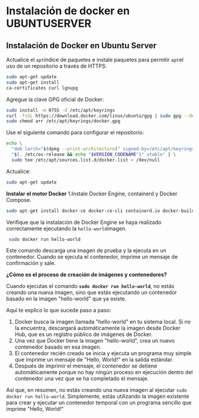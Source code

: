 # Instalación de docker en UBUNTUSERVER

## Instalación de Docker en Ubuntu Server

Actualice el `apt`índice de paquetes e instale paquetes para permitir `apt`el uso de un repositorio a través de HTTPS:

```bash
sudo apt-get update
sudo apt-get install
ca-certificates curl lgnupg
```

Agregue la clave GPG oficial de Docker:

```bash
sudo install -m 0755 -d /etc/apt/keyrings
curl -fsSL https://download.docker.com/linux/ubuntu/gpg | sudo gpg --dearmor -o /etc/apt/keyrings/docker.gpg
sudo chmod a+r /etc/apt/keyrings/docker.gpg
```

Use el siguiente comando para configurar el repositorio:

```bash
echo \
  "deb [arch="$(dpkg --print-architecture)" signed-by=/etc/apt/keyrings/docker.gpg] https://download.docker.com/linux/ubuntu \
  "$(. /etc/os-release && echo "$VERSION_CODENAME")" stable" | \
  sudo tee /etc/apt/sources.list.d/docker.list > /dev/null
```

Actualice:

```bash
sudo apt-get update
```

**Instalar el motor Docker**
1.Instale Docker Engine, containerd y Docker Compose.

```bash
sudo apt-get install docker-ce docker-ce-cli containerd.io docker-buildx-plugin docker-compose-plugin
```

Verifique que la instalación de Docker Engine se haya realizado correctamente ejecutando la `hello-world`imagen.

```bash
 sudo docker run hello-world
```

Este comando descarga una imagen de prueba y la ejecuta en un contenedor. Cuando se ejecuta el contenedor, imprime un mensaje de confirmación y sale.

**¿Cómo es el proceso de creación de imágenes y contenedores?**

Cuando ejecutas el comando **`sudo docker run hello-world`**, no estás creando una nueva imagen, sino que estás ejecutando un contenedor basado en la imagen "hello-world" que ya existe.

Aquí te explico lo que sucede paso a paso:

1. Docker busca la imagen llamada "hello-world" en tu sistema local. Si no la encuentra, descargará automáticamente la imagen desde Docker Hub, que es un registro público de imágenes de Docker.
2. Una vez que Docker tiene la imagen "hello-world", crea un nuevo contenedor basado en esa imagen.
3. El contenedor recién creado se inicia y ejecuta un programa muy simple que imprime un mensaje de "Hello, World!" en la salida estándar.
4. Después de imprimir el mensaje, el contenedor se detiene automáticamente porque no hay ningún proceso en ejecución dentro del contenedor una vez que se ha completado el mensaje.

Así que, en resumen, no estás creando una nueva imagen al ejecutar `sudo docker run hello-world`. Simplemente, estás utilizando la imagen existente para crear y ejecutar un contenedor temporal con un programa sencillo que imprime "Hello, World!"
